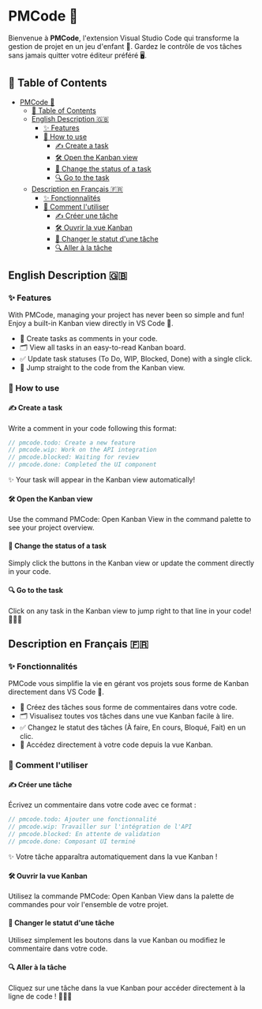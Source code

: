 # PMCode 🚀

Bienvenue à **PMCode**, l'extension Visual Studio Code qui transforme la gestion de projet en un jeu d'enfant 🎉. Gardez le contrôle de vos tâches sans jamais quitter votre éditeur préféré 🖥️.

## 📝 Table of Contents


- [PMCode 🚀](#pmcode-)
  - [📝 Table of Contents](#-table-of-contents)
  - [English Description 🇬🇧](#english-description-)
    - [✨ Features](#-features)
    - [🚀 How to use](#-how-to-use)
      - [✍️ Create a task](#️-create-a-task)
      - [🛠️ Open the Kanban view](#️-open-the-kanban-view)
      - [🔄 Change the status of a task](#-change-the-status-of-a-task)
      - [🔍 Go to the task](#-go-to-the-task)
  - [Description en Français 🇫🇷](#description-en-français-)
    - [✨ Fonctionnalités](#-fonctionnalités)
    - [🚀 Comment l'utiliser](#-comment-lutiliser)
      - [✍️ Créer une tâche](#️-créer-une-tâche)
      - [🛠️ Ouvrir la vue Kanban](#️-ouvrir-la-vue-kanban)
      - [🔄 Changer le statut d'une tâche](#-changer-le-statut-dune-tâche)
      - [🔍 Aller à la tâche](#-aller-à-la-tâche)

## English Description 🇬🇧

### ✨ Features

With PMCode, managing your project has never been so simple and fun! Enjoy a built-in Kanban view directly in VS Code 📝.

- 📌 Create tasks as comments in your code.
- 🗂️ View all tasks in an easy-to-read Kanban board.
- ✅ Update task statuses (To Do, WIP, Blocked, Done) with a single click.
- 🔗 Jump straight to the code from the Kanban view.

### 🚀 How to use

#### ✍️ Create a task
Write a comment in your code following this format:

```javascript
// pmcode.todo: Create a new feature
// pmcode.wip: Work on the API integration
// pmcode.blocked: Waiting for review
// pmcode.done: Completed the UI component
```

✨ Your task will appear in the Kanban view automatically!

#### 🛠️ Open the Kanban view
Use the command PMCode: Open Kanban View in the command palette to see your project overview.

#### 🔄 Change the status of a task
Simply click the buttons in the Kanban view or update the comment directly in your code.

#### 🔍 Go to the task
Click on any task in the Kanban view to jump right to that line in your code! 🏃‍♂️💨

## Description en Français 🇫🇷

### ✨ Fonctionnalités

PMCode vous simplifie la vie en gérant vos projets sous forme de Kanban directement dans VS Code 📝.

- 📌 Créez des tâches sous forme de commentaires dans votre code.
- 🗂️ Visualisez toutes vos tâches dans une vue Kanban facile à lire.
- ✅ Changez le statut des tâches (À faire, En cours, Bloqué, Fait) en un clic.
- 🔗 Accédez directement à votre code depuis la vue Kanban.

### 🚀 Comment l'utiliser

#### ✍️ Créer une tâche
Écrivez un commentaire dans votre code avec ce format :

```javascript
// pmcode.todo: Ajouter une fonctionnalité
// pmcode.wip: Travailler sur l'intégration de l'API
// pmcode.blocked: En attente de validation
// pmcode.done: Composant UI terminé
```

✨ Votre tâche apparaîtra automatiquement dans la vue Kanban !

#### 🛠️ Ouvrir la vue Kanban
Utilisez la commande PMCode: Open Kanban View dans la palette de commandes pour voir l'ensemble de votre projet.

#### 🔄 Changer le statut d'une tâche
Utilisez simplement les boutons dans la vue Kanban ou modifiez le commentaire dans votre code.

#### 🔍 Aller à la tâche
Cliquez sur une tâche dans la vue Kanban pour accéder directement à la ligne de code ! 🏃‍♂️💨


